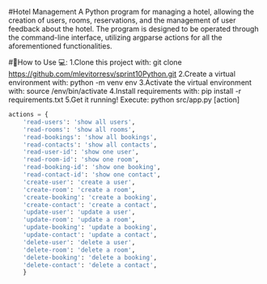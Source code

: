 #Hotel Management
A Python program for managing a hotel, allowing the creation of users, rooms, reservations, and the management of user feedback about the hotel. The program is designed to be operated through the command-line interface, utilizing argparse actions for all the aforementioned functionalities.

#📓How to Use 💻:
1.Clone this project with: git clone https://github.com/mlevitorresv/sprint10Python.git
2.Create a virtual environment with: python -m venv env
3.Activate the virtual environment with: source /env/bin/activate
4.Install requirements with: pip install -r requirements.txt
5.Get it running! Execute: python src/app.py [action]

```python
actions = {
    'read-users': 'show all users',
    'read-rooms': 'show all rooms',
    'read-bookings': 'show all bookings',
    'read-contacts': 'show all contacts',
    'read-user-id': 'show one user',
    'read-room-id': 'show one room',
    'read-booking-id': 'show one booking',
    'read-contact-id': 'show one contact',
    'create-user': 'create a user',
    'create-room': 'create a room',
    'create-booking': 'create a booking',
    'create-contact': 'create a contact',
    'update-user': 'update a user',
    'update-room': 'update a room',
    'update-booking': 'update a booking',
    'update-contact': 'update a contact',
    'delete-user': 'delete a user',
    'delete-room': 'delete a room',
    'delete-booking': 'delete a booking',
    'delete-contact': 'delete a contact',
    }
```
